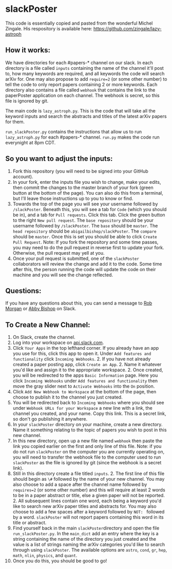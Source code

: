 # slackPoster

This code is essentially copied and pasted from the wonderful Michel Zingale. 
His respository is available here: https://github.com/zingale/lazy-astroph


## How it works:

We have directories for each \#papers-\* channel on our slack. 
In each directory is a file called `inputs` containing the name of the 
channel it'll post to, how many keywords are required, 
and all keywords the code will search arXiv for. 
One may also propose to add `require=2` (or some other number) to tell the
code to only report papers containing 2 or more keywords. 
Each directory also contains a file called `webhook` that contains the link 
to the paperPoster application on each channel. 
The webhook is secret, so this file is ignored by git. 

The main code is `lazy_astroph.py`. 
This is the code that will take all the keyword inputs and search the 
abstracts and titles of the latest arXiv papers for them.

`run_slackPoster.py` contains the instructions that allow us 
to run `lazy_astroph.py` for each \#papers-\* channel. 
`run.py` makes the code run everynight at 8pm CDT. 


## So you want to adjust the inputs:

1. Fork this repository (you will need to be signed into your GitHub account).
2. In your fork, enter the inputs file you wish to change, make your edits, then
   commit the changes to the master branch of your fork 
   (green button at the bottom of the page). 
   You can also do this from a terminal, but I'll leave those instructions up
   to you to know or find.
3. Towards the top of the page you will see your username followed by 
   `/slackPoster`. Beneath this, you will see a tab for `Code` (which you 
   should be in), and a tab for `Pull requests`. Click this tab. 
   Click the green button to the right `New pull request`. 
   The `base repository` should be your username followed by `/slackPoster`.
   The `base` should be `master`. 
   The `head repository` should be `abigailbishop/slackPoster`.
   The `compare` should be `master`.
   Once this is set you should be able to click `Create Pull Request`. 
   Note: If you fork the repository and some time passes, you may need to do 
   the pull request in reverse first to update your fork. 
   Otherwise, the pull request may yell at you. 
4. Once your pull request is submitted, one of the `slackPoster` collaborators
   will review the change and add it to the code. 
   Some time after this, the person running the code will update the code on 
   their machine and you will see the change reflected. 


## Questions:

If you have any questions about this, you can send a message to 
[Rob Morgan](https://github.com/rmorgan10) or 
[Abby Bishop](https://github.com/abigailbishop) on Slack. 



## To Create a New Channel:

1. On Slack, create the channel. 
1. Log into your workspace on [api.slack.com](https://api.slack.com).
1. Click `Your Apps` in the top lefthand corner. 
   If you already have an app you use for this, click this app to open it. 
   Under `Add features and functionality` click `Incoming Webhooks`.
   2. If you have not already created a paper posting app, click 
      `Create an App`. 
   2. Name it whatever you'd like and assign it to the appropriate workspace.
   2. Once created, you will be redirected to the apps `Basic Information` page.
      Here you click `Incoming Webhooks` under `Add features and functionality`
      then move the gray slider next to `Activate Webhooks` 
      into the `On` position.   
1. Click `Add New Webhook to Workspace` at the bottom of the page, 
   then choose to publish it to the channel you just created.
1. You will be redirected back to `Incoming Webhooks` where you should see
   under `Webhook URLs for your Workspace` a new line with 
   a link, the channel you created, and your name. 
   Copy this link. 
   This is a secret link, so don't go publishing it anywhere. 
1. In your `slackPoster` directory on your machine, create a new directory. 
   Name it something relating to the topic of papers you wish to post 
   in this new channel. 
1. In this new directory, open up a new file named `webhook` then 
   paste the link you copied earlier on the first and only line of this file. 
   Note: if you do not run `slackPoster` on the computer you are 
   currently operating on, you will need to transfer the webhook file to 
   the computer used to run `slackPoster` as the file is ignored by git 
   (since the webhook is a secret link).
1. Still in this directory create a file titled `inputs`.
   2. The first line of this file should begin as `\#` followed by 
      the name of your new channel. 
      You may also choose to add a space after the channel name followed by
      `requires=2` (or some other number) and this will require at least
      2 words to be in a paper abstract or title, 
      else a given paper will not be reported. 
   2. All subsequent lines contain one word, each being a keyword you'd like
      to search new arXiv paper titles and abstracts for. 
      You may also choose to add a few spaces after a keyword followed by 
      `NOT: ` followed by a word. 
      `slackPoster` will not report papers containing this word in its
      title or abstract. 
1. Find yourself back in the main `slackPoster`directory and open 
   the file `run_slackPoster.py`. 
   In the `main_dict` add an entry where 
   the key is a string containing the name of the directory you just created
   and the value is a list of strings naming the arXiv categories
   you'd like to search through using `slackPoster`. 
   The available options are 
   `astro`, `cond`, `gr`, `hep`, `math`, `nlin`, `physics`, and `quant`.
1. Once you do this, you should be good to go!
